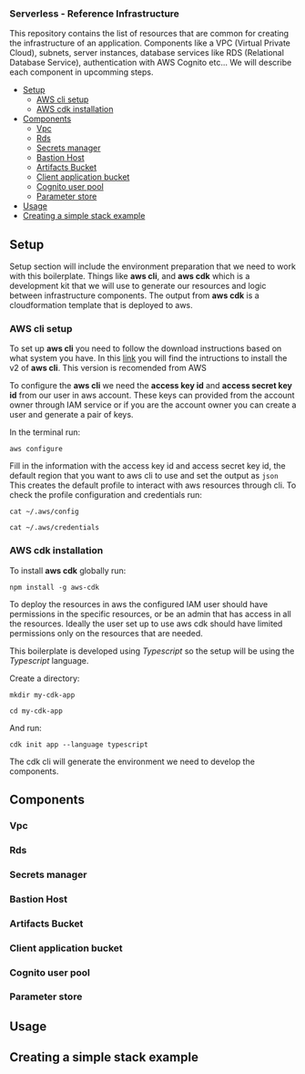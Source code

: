 ### Serverless - Reference Infrastructure

This repository contains the list of resources that are common for creating the infrastructure of an application. Components like a VPC (Virtual Private Cloud), subnets, server instances, database services like RDS (Relational Database Service), authentication with AWS Cognito etc...
We will describe each component in upcomming steps. 

- [Setup](#setup)
  - [AWS cli setup](#aws-cli-setup)
  - [AWS cdk installation](#aws-cdk-installation)
- [Components](#components)
  - [Vpc](#vpc)
  - [Rds](#rds)
  - [Secrets manager](#secrets-manager)
  - [Bastion Host](#bastion-host)
  - [Artifacts Bucket](#artifacts-bucket)
  - [Client application bucket](#client-application-bucket)
  - [Cognito user pool](#cognito-user-pool)
  - [Parameter store](#parameter-store)
- [Usage](#usage)
- [Creating a simple stack example](#creating-a-simple-stack-example)

## Setup

Setup section will include the environment preparation that we need to work with this boilerplate. Things like **aws cli**, and **aws cdk** which is a development kit that we will use to generate our resources and logic between infrastructure components. The output from **aws cdk** is a cloudformation template that is deployed to aws.

### AWS cli setup

To set up **aws cli** you need to follow the download instructions based on what system you have.
In this [link](https://docs.aws.amazon.com/cli/latest/userguide/install-cliv2.html) you will find the intructions to install the v2 of **aws cli**. This version is recomended from AWS

To configure the **aws cli** we need the **access key id** and **access secret key id** from our user in aws account. These keys can provided from the account owner through IAM service or if you are the account owner you can create a user and generate a pair of keys.

In the terminal run:

`aws configure`

Fill in the information with the access key id and access secret key id, the default region that you want to aws cli to use and set the output as `json`
This creates the default profile to interact with aws resources through cli. To check the profile configuration and credentials run:

`cat ~/.aws/config`

`cat ~/.aws/credentials`

### AWS cdk installation

To install **aws cdk** globally run:

`npm install -g aws-cdk`

To deploy the resources in aws the configured IAM user should have permissions in the specific resources, or be an admin that has access in all the resources. Ideally the user set up to use aws cdk should have limited permissions only on the resources that are needed.

This boilerplate is developed using *Typescript* so the setup will be using the *Typescript* language.

Create a directory:

`mkdir my-cdk-app`

`cd my-cdk-app`

And run:

`cdk init app --language typescript`

The cdk cli will generate the environment we need to develop the components.


## Components

### Vpc

### Rds

### Secrets manager

### Bastion Host

### Artifacts Bucket

### Client application bucket

### Cognito user pool

### Parameter store

## Usage

## Creating a simple stack example




